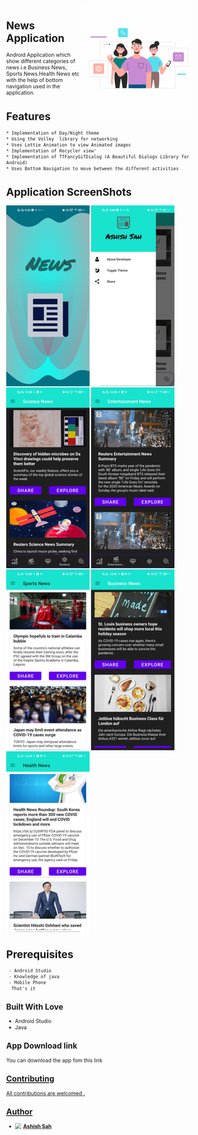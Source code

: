 <img align="right" alt="GIF"  width="300" src="screenshot/icon.gif" />

# News Application
  Android Application which show different categories of news i.e Business News, Sports News.Health News etc with the help of bottom navigation used in the application.
  
# Features
 ```
 * Implementation of Day/Night theme
 * Using the Volley  library for networking
 * Uses Lottie Animation to view Animated images
 * Implementation of Recycler view'
 * Implementation of TTFancyGifDialog (A Beautiful Dialogs Library for Android)
 * Uses Bottom Navigation to move between the different activities
 ```
 # Application ScreenShots
<abc> <img src="screenshot/image 1.jpg" width=225></abc>
<abc> <img src="screenshot/image 2.jpg" width=225></abc>
<abc> <img src="screenshot/image 3.jpg" width=225></abc>
<abc> <img src="screenshot/image 4.jpg" width=225></abc>
<abc> <img src="screenshot/image 5.jpg" width=225></abc>
<abc> <img src="screenshot/image 6.jpg" width=225></abc>
<abc> <img src="screenshot/image 7.jpg" width=225></abc>

 
 # Prerequisites
 ``` 
  - Android Studio
  - Knowledge of java
  - Mobile Phone
   That's it
 ```
 
## Built With Love
* Android Studio
* Java

## App Download link
You can download the app fom this link 
<a href="github.com/Ashish-sah/NewsApplication/blob/master/Apk/app-debug.apk">

## Contributing

All contributions  are welcomed .

## Author
* **Ashish Sah** <a href="https://www.linkedin.com/in/ashish-sah-943171160/">
  <img align="left" alt="Ashish LinkdeIN" width="22px" height="18px" src="https://cdn.jsdelivr.net/npm/simple-icons@v3/icons/linkedin.svg" />
</a>

